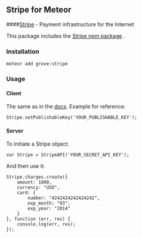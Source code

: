 ## Stripe for Meteor
####[Stripe](https://stripe.com) - Payment infrastructure for the Internet

This package includes the [Stripe npm package](https://www.npmjs.org/package/stripe) .

### Installation

```
meteor add grove:stripe
```


### Usage

#### Client

The same as in the [docs](<https://stripe.com/docs/stripe.js>). Example for reference:

    Stripe.setPublishableKey('YOUR_PUBLISHABLE_KEY');

#### Server

To initiate a Stripe object:

    var Stripe = StripeAPI('YOUR_SECRET_API_KEY');

And then use it:

    Stripe.charges.create({
		amount: 1000,
		currency: "USD",
		card: {
			number: "4242424242424242",
			exp_month: "03",
			exp_year: "2014"
		}
	}, function (err, res) {
		console.log(err, res);
	});
